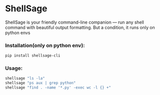 
# ShellSage 

ShellSage is your friendly command-line companion — run any shell command with beautiful output formatting.
But a condition, it runs only on python envs

### Installation(only on python env):
```bash
pip install shellsage-cli
```

### Usage:
```bash
shellsage "ls -la"
shellsage "ps aux | grep python"
shellsage "find . -name '*.py' -exec wc -l {} +"

